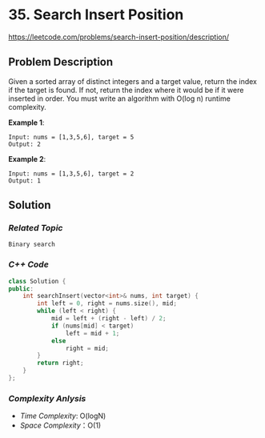 # 35. Search Insert Position

https://leetcode.com/problems/search-insert-position/description/

## Problem Description

Given a sorted array of distinct integers and a target value, return the index if the target is found. 
If not, return the index where it would be if it were inserted in order.
You must write an algorithm with O(log n) runtime complexity.

**Example 1**:
```
Input: nums = [1,3,5,6], target = 5
Output: 2
```
**Example 2**:
```
Input: nums = [1,3,5,6], target = 2
Output: 1
```

## Solution

### _Related Topic_
    Binary search

### _C++ Code_
```cpp
class Solution {
public:
    int searchInsert(vector<int>& nums, int target) {
        int left = 0, right = nums.size(), mid;
        while (left < right) {
            mid = left + (right - left) / 2;
            if (nums[mid] < target) 
                left = mid + 1;
            else 
                right = mid;
        }
        return right;       
    }
};
```

### _Complexity Anlysis_
- _Time Complexity_: O(logN)
- _Space Complexity_：O(1)
